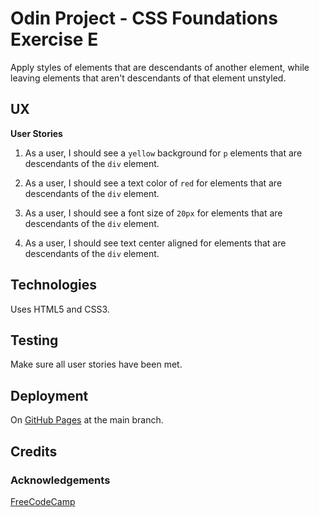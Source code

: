 # Odin Project - CSS Foundations Exercise E

Apply styles of elements that are descendants of another element, while leaving elements that aren't descendants of that element unstyled.

## UX

**User Stories**

1.  As a user, I should see a `yellow` background for `p` elements that are descendants of the `div` element.

2.  As a user, I should see a text color of `red` for elements that are descendants of the `div` element.

3.  As a user, I should see a font size of `20px` for elements that are descendants of the `div` element.

4.  As a user, I should see text center aligned for elements that are descendants of the `div` element.

## Technologies

Uses HTML5 and CSS3.

## Testing

Make sure all user stories have been met.

## Deployment

On [GitHub Pages](https://derektypist.github.io/odin-p-css-foundations-e/) at the main branch.

## Credits

### Acknowledgements

[FreeCodeCamp](https://www.freecodecamp.org)
